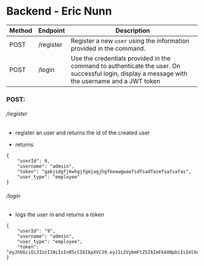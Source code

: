 # Backend - Eric Nunn

| Method | Endpoint            | Description                                                                                                                                                                                             |
| ------ | ------------------- | ------------------------------------------------------------------------------------------------------------------------------------------------------------------------------------------------------- |
| POST   | /register           | Register a new `user` using the information provided in the command.                                                                                                                           |
| POST   | /login              | Use the credentials provided in the command to authenticate the user. On successful login, display a message with the username and a JWT token                                                           |

### POST:

###### /register

- register an user and returns the id of the created user

- returns
```
{
    "userId": 9,
    "username": "admsin",
    "token": "gakjsdgfjkwhgjfgmjagjhgfkeawgwaefsdfsadfasefsafsafas",
    "user_type": "employee"
}
```

###### /login

- logs the user in and returns a token
```
{
    "userId": "9",
    "username": "admsin",
    "user_type": "employee",
    "token": "eyJhbGciOiJIUzI1NiIsInR5cCI6IkpXVCJ9.eyJ1c2VybmFtZSI6ImFkbXNpbiIsImlhdCI6MTU0OTU5ODY2MX0.JsWkCCCjRg9pDzJ3LOTTW8wf3tjqQ6129u8SHTEt7mA"
}
```
